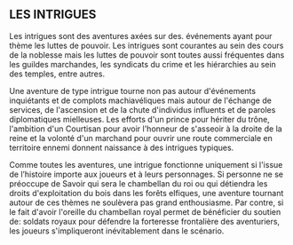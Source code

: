 ## LES INTRIGUES


Les intrigues sont des aventures axées sur des. événements
ayant pour thème les luttes de pouvoir. Les intrigues sont
courantes au sein des cours de la noblesse mais les luttes
de pouvoir sont toutes aussi fréquentes dans les guildes
marchandes, les syndicats du crime et les hiérarchies au
sein des temples, entre autres.

Une aventure de type intrigue tourne non pas autour
d'événements inquiétants et de complots machiavéliques mais
autour de l'échange de services, de l'ascension et de la chute
d'individus influents et de paroles diplomatiques mielleuses.
Les efforts d'un prince pour hériter du trône, l'ambition d'un
Courtisan pour avoir l'honneur de s'asseoir à la droite de la reine
et la volonté d'un marchand pour ouvrir une route commerciale
en territoire ennemi donnent naissance à des intrigues typiques.

Comme toutes les aventures, une intrigue fonctionne
uniquement si l'issue de l’histoire importe aux joueurs
et à leurs personnages. Si personne ne se préoccupe de
Savoir qui sera le chambellan du roi ou qui détiendra les
droits d'exploitation du bois dans les forêts elfiques, une
aventure tournant autour de ces thèmes ne soulèvera pas
grand enthousiasme. Par contre, si le fait d'avoir l'oreille du
chambellan royal permet de bénéficier du soutien de: soldats
royaux pour défendre la forteresse frontalière des aventuriers,
les joueurs s'impliqueront inévitablement dans le scénario.
